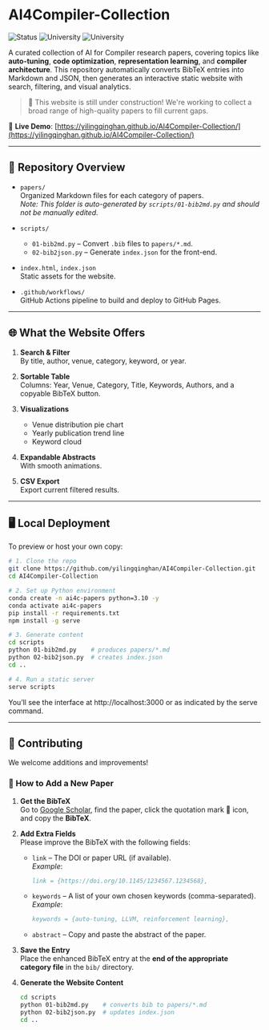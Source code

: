 # AI4Compiler-Collection

![Status](https://img.shields.io/badge/status-updating-orange)
![University](https://img.shields.io/badge/affiliation-Jiangnan%20University-blue)
![University](https://img.shields.io/badge/affiliation-SKLP,ICT,CAS-blue)

A curated collection of AI for Compiler research papers, covering topics like **auto-tuning**, **code optimization**, **representation learning**, and **compiler architecture**. This repository automatically converts BibTeX entries into Markdown and JSON, then generates an interactive static website with search, filtering, and visual analytics.

> 🚧 This website is still under construction! We're working to collect a broad range of high-quality papers to fill current gaps.

🔗 **Live Demo**: [https://yilingqinghan.github.io/AI4Compiler-Collection/](https://yilingqinghan.github.io/AI4Compiler-Collection/)

---

## 📁 Repository Overview

- `papers/`  
  Organized Markdown files for each category of papers.  
  _Note: This folder is auto-generated by `scripts/01-bib2md.py` and should not be manually edited._

- `scripts/`  
  - `01-bib2md.py` – Convert `.bib` files to `papers/*.md`.  
  - `02-bib2json.py` – Generate `index.json` for the front-end.

- `index.html`, `index.json`  
  Static assets for the website.

- `.github/workflows/`  
  GitHub Actions pipeline to build and deploy to GitHub Pages.

---

## 🌐 What the Website Offers

1. **Search & Filter**  
   By title, author, venue, category, keyword, or year.

2. **Sortable Table**  
   Columns: Year, Venue, Category, Title, Keywords, Authors, and a copyable BibTeX button.

3. **Visualizations**  
   - Venue distribution pie chart  
   - Yearly publication trend line  
   - Keyword cloud

4. **Expandable Abstracts**  
   With smooth animations.

5. **CSV Export**  
   Export current filtered results.

---

## 🖥️ Local Deployment

To preview or host your own copy:

```bash
# 1. Clone the repo
git clone https://github.com/yilingqinghan/AI4Compiler-Collection.git
cd AI4Compiler-Collection

# 2. Set up Python environment
conda create -n ai4c-papers python=3.10 -y
conda activate ai4c-papers
pip install -r requirements.txt
npm install -g serve

# 3. Generate content
cd scripts
python 01-bib2md.py    # produces papers/*.md
python 02-bib2json.py  # creates index.json
cd ..

# 4. Run a static server
serve scripts
```

You’ll see the interface at http://localhost:3000 or as indicated by the serve command.

---

## 🤝 Contributing

We welcome additions and improvements!

### 📝 How to Add a New Paper

1. **Get the BibTeX**  
   Go to [Google Scholar](https://scholar.google.com), find the paper, click the quotation mark 📖 icon, and copy the **BibTeX**.

2. **Add Extra Fields**  
   Please improve the BibTeX with the following fields:
   - `link` – The DOI or paper URL (if available).  
     _Example_:  
     
     ```bibtex
     link = {https://doi.org/10.1145/1234567.1234568},
     ```
   - `keywords` – A list of your own chosen keywords (comma-separated).  
     _Example_:  
     
     ```bibtex
     keywords = {auto-tuning, LLVM, reinforcement learning},
     ```
   - `abstract` – Copy and paste the abstract of the paper.
   
3. **Save the Entry**  
   Place the enhanced BibTeX entry at the **end of the appropriate category file** in the `bib/` directory.

4. **Generate the Website Content**

   ```bash
   cd scripts
   python 01-bib2md.py    # converts bib to papers/*.md
   python 02-bib2json.py  # updates index.json
   cd ..

